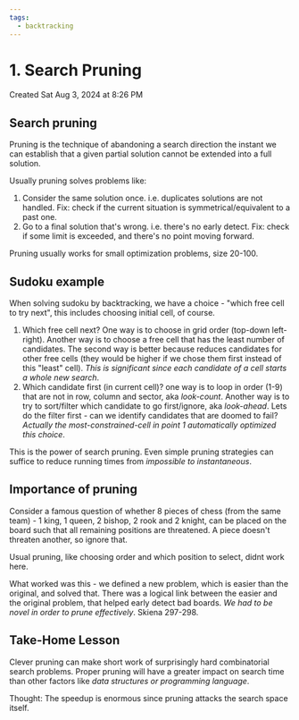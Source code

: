 ```yaml
---
tags:
  - backtracking
---
```

# 1. Search Pruning
Created Sat Aug 3, 2024 at 8:26 PM

## Search pruning
Pruning is the technique of abandoning a search direction the instant we can establish that a given partial solution cannot be extended into a full solution.

Usually pruning solves problems like:
1. Consider the same solution once. i.e. duplicates solutions are not handled. Fix: check if the current situation is symmetrical/equivalent to a past one.
2. Go to a final solution that's wrong. i.e. there's no early detect. Fix: check if some limit is exceeded, and there's no point moving forward.

Pruning usually works for small optimization problems, size 20-100.

## Sudoku example
When solving sudoku by backtracking, we have a choice - "which free cell to try next", this includes choosing initial cell, of course.

1. Which free cell next? One way is to choose in grid order (top-down left-right). Another way is to choose a free cell that has the least number of candidates. The second way is better because reduces candidates for other free cells (they would be higher if we chose them first instead of this "least" cell). *This is significant since each candidate of a cell starts a whole new search*.
2. Which candidate first (in current cell)? one way is to loop in order (1-9) that are not in row, column and sector, aka *look-count*. Another way is to try to sort/filter which candidate to go first/ignore, aka *look-ahead*. Lets do the filter first - can we identify candidates that are doomed to fail? *Actually the most-constrained-cell in point 1 automatically optimized this choice*.

This is the power of search pruning. Even simple pruning strategies can suffice to reduce running times from *impossible to instantaneous*.


## Importance of pruning
Consider a famous question of whether 8 pieces of chess (from the same team) - 1 king, 1 queen, 2 bishop, 2 rook and 2 knight, can be placed on the board such that all remaining positions are threatened. A piece doesn't threaten another, so ignore that.

Usual pruning, like choosing order and which position to select, didnt work here.

What worked was this - we defined a new problem, which is easier than the original, and solved that. There was a logical link between the easier and the original problem, that helped early detect bad boards. *We had to be novel in order to prune effectively*. Skiena 297-298.

## Take-Home Lesson
Clever pruning can make short work of surprisingly hard combinatorial search problems. Proper pruning will have a greater impact on search time than other factors like *data structures or programming language*.

Thought: The speedup is enormous since pruning attacks the search space itself.